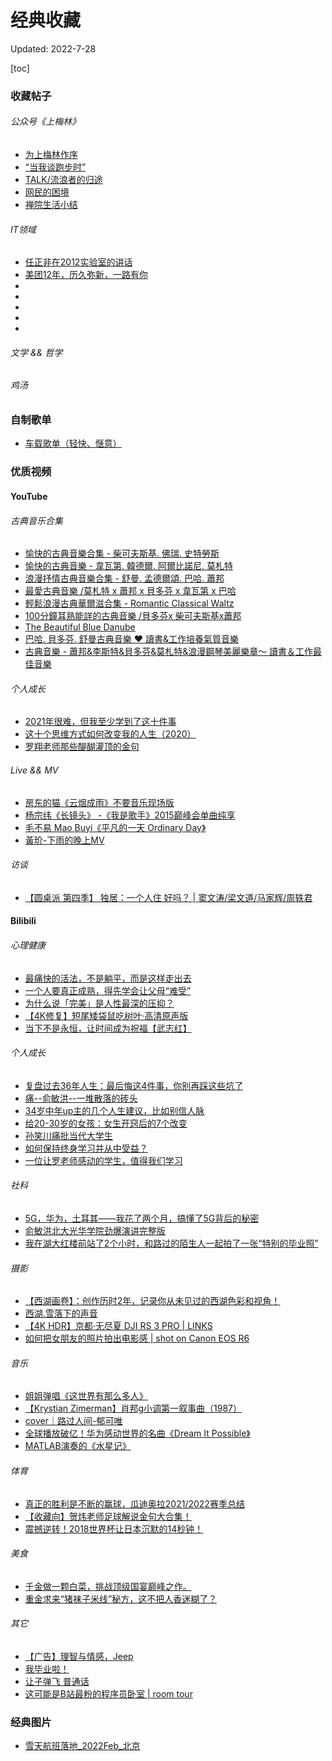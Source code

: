 # 经典收藏
Updated: 2022-7-28

[toc]

### 收藏帖子
###### 公众号《上梅林》
+ [为上梅林作序](https://mp.weixin.qq.com/s/x9Wia596iC-l7A__pILq1A)
+ [“当我谈跑步时”](https://mp.weixin.qq.com/s/a4TOw78NyiNpXWMXxq1CBQ)
+ [TALK/流浪者的归途](https://mp.weixin.qq.com/s/YkXnmVYRgYNfc0Dbg06Nqw)
+ [网民的困境](https://mp.weixin.qq.com/s/RtgDyZUGMTFlFXqGyl4FTw)
+ [禅院生活小结](https://mp.weixin.qq.com/s/B2YUDuT7y7C6-99dbQdq5A)

###### IT领域
+ [任正非在2012实验室的讲话](https://www.elecfans.com/news/changshang/20120910288042.html)
+ [美团12年，历久弥新，一路有你](https://mp.weixin.qq.com/s/nLuAuamw0_-wZcgNglNEEg)
+ []()
+ []()
+ []()
+ []()
+ []()

###### 文学 && 哲学

###### 鸡汤

### 自制歌单
+ [车载歌单（轻快、惬意）](https://y.qq.com/n/ryqq/playlist/8560800135)

### 优质视频

#### YouTube

###### 古典音乐合集
+ [愉快的古典音樂合集 - 柴可夫斯基. 佛瑞. 史特勞斯](https://www.youtube.com/watch?v=CuiTzPqzDho&list=LL&index=15)
+ [愉快的古典音樂 - 韋瓦第. 韓德爾. 阿爾比諾尼. 莫札特](https://www.youtube.com/watch?v=534NGxpD1V8&list=LL&index=21&t=9s)
+ [浪漫抒情古典音樂合集 - 舒曼. 孟德爾頌. 巴哈. 蕭邦](https://www.youtube.com/watch?v=cX3Bi1TPXkM&list=LL&index=9&t=2228s)
+ [最愛古典音樂 /莫札特 x 蕭邦 x 貝多芬 x 韋瓦第 x 巴哈](https://www.youtube.com/watch?v=AM7ks920nto&list=LL&index=5&t=2609s)
+ [輕鬆浪漫古典華爾滋合集 - Romantic Classical Waltz](https://www.youtube.com/watch?v=90brkM2iKK0&list=LL&index=4&t=1819s)
+ [100分鐘耳熟能詳的古典音樂 /貝多芬x 柴可夫斯基x蕭邦](https://www.youtube.com/watch?v=OsOHJnI2xeg&list=LL&index=4&t=29s)
+ [The Beautiful Blue Danube](https://www.youtube.com/watch?v=JmxrMBuCsoI&list=LL&index=16&t=397s)
+ [巴哈. 貝多芬. 舒曼古典音樂 ❤ 讀書&工作培養氣質音樂](https://www.youtube.com/watch?v=roDf5S2bYkY&list=LL&index=8&t=1647s)
+ [古典音樂 - 蕭邦&李斯特&貝多芬&莫札特&浪漫鋼琴美麗樂章～ 讀書＆工作最佳音樂](https://www.youtube.com/watch?v=97-lNM37bko&list=LL&index=2&t=1591s)

###### 个人成长
+ [2021年很难，但我至少学到了这十件事](https://www.youtube.com/watch?v=763kY8W9FAQ&list=LL&index=19)
+ [这十个思维方式如何改变我的人生（2020）](https://www.youtube.com/watch?v=L0_Fh296Qx0&list=LL&index=19)
+ [罗翔老师那些醍醐灌顶的金句](https://www.youtube.com/watch?v=OWGYTZDswAQ&list=LL&index=41)

###### Live && MV
+ [房东的猫《云烟成雨》不要音乐现场版](https://www.youtube.com/watch?v=iNT4Pvm2S60&list=LL&index=38)
+ [杨宗纬《长镜头》 -《我是歌手》2015巅峰会单曲纯享](https://www.youtube.com/watch?v=nkWebzFPBgU&list=LL&index=47)
+ [毛不易 Mao Buyi《平凡的一天 Ordinary Day》](https://www.youtube.com/watch?v=BiiwclhI5Y8&list=LL&index=39)
+ [黃玠-下雨的晚上MV](https://www.youtube.com/watch?v=aR8BSYCvbvo&list=LL&index=33)

###### 访谈
+ [【圆桌派 第四季】 独居：一个人住 好吗？ | 窦文涛/梁文道/马家辉/周轶君](https://www.youtube.com/watch?v=b7muttmgthA&list=LL&index=18)

#### Bilibili
###### 心理健康
+ [最痛快的活法，不是躺平，而是这样走出去](https://www.bilibili.com/video/BV13V411x7x5?spm_id_from=333.999.0.0&vd_source=c5c102043171c0216c2b15710ab6266e)
+ [一个人要真正成熟，得先学会让父母“难受”](https://www.bilibili.com/video/BV1jL4y1E7Z4?spm_id_from=333.999.0.0&vd_source=c5c102043171c0216c2b15710ab6266e)
+ [为什么说「完美」是人性最深的压抑？](https://www.bilibili.com/video/BV16r4y1U7tZ?spm_id_from=333.999.0.0&vd_source=c5c102043171c0216c2b15710ab6266e)
+ [【4K修复】短尾矮袋鼠吃树叶·高清原声版](https://www.bilibili.com/video/BV1nT4y1r7Sb?spm_id_from=333.999.0.0&vd_source=c5c102043171c0216c2b15710ab6266e)
+ [当下不是永恒，让时间成为祝福【武志红】](https://www.bilibili.com/video/BV16X4y1u7q1?spm_id_from=333.999.0.0&vd_source=c5c102043171c0216c2b15710ab6266e)

###### 个人成长
+ [复盘过去36年人生：最后悔这4件事，你别再踩这些坑了](https://www.bilibili.com/video/BV1mS4y1T7V3?spm_id_from=333.999.0.0&vd_source=c5c102043171c0216c2b15710ab6266e)
+ [痛--俞敏洪--一堆散落的砖头](https://www.bilibili.com/video/BV1Lt411C7xB?spm_id_from=333.999.0.0&vd_source=c5c102043171c0216c2b15710ab6266e)
+ [34岁中年up主的几个人生建议，比如别信人脉](https://www.bilibili.com/video/BV1iM4y1F79R?spm_id_from=333.999.0.0&vd_source=c5c102043171c0216c2b15710ab6266e)
+ [给20-30岁的女孩：女生开窍后的7个改变](https://www.bilibili.com/video/BV1uT41157dL?spm_id_from=333.999.0.0&vd_source=c5c102043171c0216c2b15710ab6266e)
+ [孙笑川痛批当代大学生](https://www.bilibili.com/video/BV1q4411M7R6?spm_id_from=333.999.0.0&vd_source=c5c102043171c0216c2b15710ab6266e)
+ [如何保持终身学习并从中受益？](https://www.bilibili.com/video/BV1sW4y1m7Hn?spm_id_from=333.999.0.0&vd_source=c5c102043171c0216c2b15710ab6266e)
+ [一位让罗老师感动的学生，值得我们学习](https://www.bilibili.com/video/BV1J7411V7gn?spm_id_from=333.999.0.0&vd_source=c5c102043171c0216c2b15710ab6266e)

###### 社科
+ [5G，华为，土耳其——我花了两个月，搞懂了5G背后的秘密](https://www.bilibili.com/video/BV1fq4y1g7hq?spm_id_from=444.42.list.card_archive.click&vd_source=c5c102043171c0216c2b15710ab6266e)
+ [俞敏洪北大光华学院劲爆演讲完整版](https://www.bilibili.com/video/BV18E411a7Xf?spm_id_from=333.999.0.0&vd_source=c5c102043171c0216c2b15710ab6266e)
+ [我在湖大红楼前站了2个小时，和路过的陌生人一起拍了一张“特别的毕业照”](https://www.bilibili.com/video/BV1Q3411M7Pu?spm_id_from=333.999.0.0&vd_source=c5c102043171c0216c2b15710ab6266e)

###### 摄影
+ [【西湖画卷】：创作历时2年，记录你从未见过的西湖色彩和视角！](https://www.bilibili.com/video/BV1u94y1175Z?spm_id_from=333.999.0.0&vd_source=c5c102043171c0216c2b15710ab6266e)
+ [西湖.雪落下的声音](https://www.bilibili.com/video/BV1tP4y1P7oS?spm_id_from=333.999.0.0&vd_source=c5c102043171c0216c2b15710ab6266e)
+ [【4K HDR】京都·无尽夏 DJI RS 3 PRO | LINKS](https://www.bilibili.com/video/BV1ya411s7w2?spm_id_from=333.999.0.0&vd_source=c5c102043171c0216c2b15710ab6266e)
+ [如何把女朋友的照片拍出电影感 | shot on Canon EOS R6](https://www.bilibili.com/video/BV1bi4y1R7Bw?spm_id_from=333.999.0.0&vd_source=c5c102043171c0216c2b15710ab6266e)

###### 音乐
+ [姐姐弹唱《这世界有那么多人》](https://www.bilibili.com/video/BV1N44y117nV?spm_id_from=333.999.0.0&vd_source=c5c102043171c0216c2b15710ab6266e)
+ [【Krystian Zimerman】肖邦g小调第一叙事曲（1987）](https://www.bilibili.com/video/BV1Jx411N7og?spm_id_from=333.999.0.0&vd_source=c5c102043171c0216c2b15710ab6266e)
+ [cover｜路过人间-郁可唯](https://www.bilibili.com/video/BV1Zy4y1V74v?spm_id_from=333.999.0.0)
+ [全球播放破亿！华为感动世界的名曲《Dream It Possible》](https://www.bilibili.com/video/BV16b411T7JV?spm_id_from=333.999.0.0&vd_source=c5c102043171c0216c2b15710ab6266e)
+ [MATLAB演奏的《水星记》](https://www.bilibili.com/video/BV1J3411P7DX?spm_id_from=333.999.0.0&vd_source=c5c102043171c0216c2b15710ab6266e)

###### 体育
+ [真正的胜利是不断的赢球，瓜迪奥拉2021/2022赛季总结](https://www.bilibili.com/video/BV1JF411c7wx?spm_id_from=333.999.0.0&vd_source=c5c102043171c0216c2b15710ab6266e)
+ [【收藏向】贺炜老师足球解说金句大合集！](https://www.bilibili.com/video/BV14h411C7aL?spm_id_from=333.999.0.0&vd_source=c5c102043171c0216c2b15710ab6266e)
+ [震撼逆转！2018世界杯让日本沉默的14秒钟！](https://www.bilibili.com/video/BV1CB4y1X7D6?spm_id_from=333.999.0.0)

###### 美食
+ [千金做一颗白菜，挑战顶级国宴巅峰之作。](https://www.bilibili.com/video/BV1dX4y1A7cY?spm_id_from=333.999.0.0&vd_source=c5c102043171c0216c2b15710ab6266e)
+ [重金求来“猪袜子米线”秘方，这不把人香迷糊了？](https://www.bilibili.com/video/BV1Xa411K7nf?spm_id_from=333.999.0.0&vd_source=c5c102043171c0216c2b15710ab6266e)

###### 其它
+ [【广告】理智与情感，Jeep](https://www.bilibili.com/video/BV1rx411w7Kk?spm_id_from=333.999.0.0&vd_source=c5c102043171c0216c2b15710ab6266e)
+ [我毕业啦！](https://www.bilibili.com/video/BV1Yb4y1C7RK?spm_id_from=333.999.0.0&vd_source=c5c102043171c0216c2b15710ab6266e)
+ [让子弹飞 普通话](https://www.bilibili.com/bangumi/play/ep199612?theme=movie&spm_id_from=333.999.0.0)
+ [这可能是B站最粉的程序员卧室 | room tour](https://www.bilibili.com/video/BV1Y3411F7Y5?spm_id_from=333.999.0.0&vd_source=c5c102043171c0216c2b15710ab6266e)

### 经典图片
+ [雪天航班落地_2022Feb_北京](/Images/雪天航班落地_2022Feb_北京.jpg)


